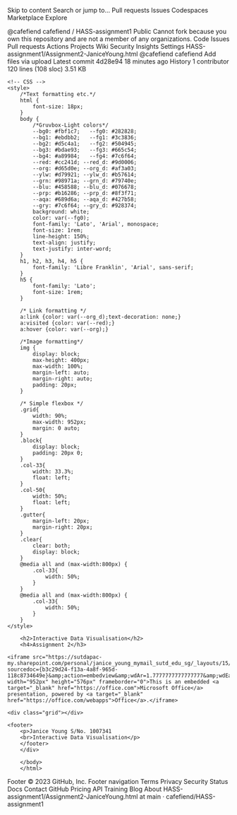 Skip to content
Search or jump to…
Pull requests
Issues
Codespaces
Marketplace
Explore
 
@cafefiend 
cafefiend
/
HASS-assignment1
Public
Cannot fork because you own this repository and are not a member of any organizations.
Code
Issues
Pull requests
Actions
Projects
Wiki
Security
Insights
Settings
HASS-assignment1/Assignment2-JaniceYoung.html
@cafefiend
cafefiend Add files via upload
Latest commit 4d28e94 18 minutes ago
 History
 1 contributor
120 lines (108 sloc)  3.51 KB

<!DOCTYPE html>
<html lang="en">

<head>
    <meta charset="UTF-8">
    <title>Interactive Data Visualisation Assignment 2</title>
    <link rel="preconnect" href="https://fonts.googleapis.com">
    <link rel="preconnect" href="https://fonts.gstatic.com" crossorigin>
    <link href="https://fonts.googleapis.com/css2?family=Lato:wght@300&family=Libre+Franklin:wght@400;600&display=swap" rel="stylesheet"> 

    <!-- CSS -->
    <style>
        /*Text formatting etc.*/
        html {
            font-size: 18px;
        }
        body {
            /*Gruvbox-Light colors*/
            --bg0: #fbf1c7;   --fg0: #282828;
            --bg1: #ebdbb2;   --fg1: #3c3836;
            --bg2: #d5c4a1;   --fg2: #504945;
            --bg3: #bdae93;   --fg3: #665c54;
            --bg4: #a89984;   --fg4: #7c6f64;
            --red: #cc241d; --red_d: #9d0006;
            --org: #d65d0e; --org_d: #af3a03;
            --ylw: #d79921; --ylw_d: #b57614;
            --grn: #98971a; --grn_d: #79740e;
            --blu: #458588; --blu_d: #076678;
            --prp: #b16286; --prp_d: #8f3f71;
            --aqa: #689d6a; --aqa_d: #427b58;
            --gry: #7c6f64; --gry_d: #928374;
            background: white;
            color: var(--fg0);
            font-family: 'Lato', 'Arial', monospace;
            font-size: 1rem;
            line-height: 150%;
            text-align: justify;
            text-justify: inter-word;
        }
        h1, h2, h3, h4, h5 {
            font-family: 'Libre Franklin', 'Arial', sans-serif;
        }
        h5 {
            font-family: 'Lato';
            font-size: 1rem;
        }

        /* Link formatting */
        a:link {color: var(--org_d);text-decoration: none;}
        a:visited {color: var(--red);}
        a:hover {color: var(--org);}

        /*Image formatting*/
        img {
            display: block;
            max-height: 400px;
            max-width: 100%;
            margin-left: auto;
            margin-right: auto;
            padding: 20px;
        }

        /* Simple flexbox */
        .grid{
            width: 90%;
            max-width: 952px;
            margin: 0 auto;
        }
        .block{
            display: block;
            padding: 20px 0;
        }
        .col-33{
            width: 33.3%;
            float: left;
        }
        .col-50{
            width: 50%;
            float: left;
        }
        .gutter{
            margin-left: 20px;
            margin-right: 20px;
        }
        .clear{
            clear: both;
            display: block;
        }
        @media all and (max-width:800px) {
            .col-33{
                width: 50%;
            }
        }
        @media all and (max-width:800px) {
            .col-33{
                width: 50%;
            }
        }
    </style>
</head>

<body>
    <div class="grid">

        <h2>Interactive Data Visualisation</h2>
        <h4>Assignment 2</h3>

    <iframe src="https://sutdapac-my.sharepoint.com/personal/janice_young_mymail_sutd_edu_sg/_layouts/15/Doc.aspx?sourcedoc={b3c29d24-f13a-4a8f-965d-118c8734649e}&amp;action=embedview&amp;wdAr=1.7777777777777777&amp;wdEaaCheck=1" width="952px" height="576px" frameborder="0">This is an embedded <a target="_blank" href="https://office.com">Microsoft Office</a> presentation, powered by <a target="_blank" href="https://office.com/webapps">Office</a>.</iframe>
    
    <div class="grid"></div>

    <footer>
        <p>Janice Young S/No. 1007341
        <br>Interactive Data Visualisation</p>
        </footer>
        </div>
        
        </body>
        </html>
        
Footer
© 2023 GitHub, Inc.
Footer navigation
Terms
Privacy
Security
Status
Docs
Contact GitHub
Pricing
API
Training
Blog
About
HASS-assignment1/Assignment2-JaniceYoung.html at main · cafefiend/HASS-assignment1
